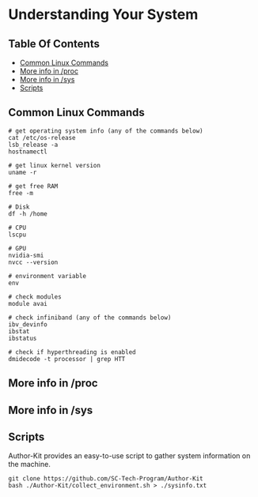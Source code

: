 # Understanding Your System

## Table Of Contents

- [Common Linux Commands](#common-linux-commands)
- [More info in /proc](#more-info-in-//proc)
- [More info in /sys](#more-info-in-//sys)
- [Scripts](#scripts)

## Common Linux Commands

```shell
# get operating system info (any of the commands below)
cat /etc/os-release
lsb_release -a
hostnamectl

# get linux kernel version
uname -r

# get free RAM
free -m

# Disk
df -h /home

# CPU
lscpu

# GPU
nvidia-smi
nvcc --version

# environment variable
env

# check modules
module avai

# check infiniband (any of the commands below)
ibv_devinfo
ibstat
ibstatus

# check if hyperthreading is enabled
dmidecode -t processor | grep HTT

```

## More info in /proc

## More info in /sys

## Scripts

Author-Kit provides an easy-to-use script to gather system information on the machine.

```shell
git clone https://github.com/SC-Tech-Program/Author-Kit
bash ./Author-Kit/collect_environment.sh > ./sysinfo.txt
```
